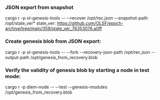
### JSON export from snapshot 
cargo r -p ol-genesis-tools -- --recover /opt/rec.json --snapshot-path /opt/state_ver*
state_ver: https://github.com/OLSF/epoch-archive/tree/main/359/state_ver_76353076.a0ff

### Create genesis blob from JSON export:
cargo r -p ol-genesis-tools -- --fork --recovery-json-path /opt/rec.json --output-path /opt/genesis_from_recovery.blob

### Verify the validity of genesis blob by starting a node in test mode:
cargo r -p diem-node -- --test --genesis-modules /opt/genesis_from_recovery.blob
